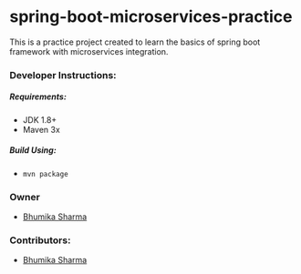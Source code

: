 # spring-boot-microservices-practice

This is a practice project created to learn the basics of spring boot framework with microservices integration.

### Developer Instructions:
 ##### Requirements:
 - JDK 1.8+
 - Maven 3x
 
 ##### Build Using: 
 - `mvn package`
 
 
### Owner
- [Bhumika Sharma](https://www.linkedin.com/in/bhumika-sharma-4b07465a/)

### Contributors:
- [Bhumika Sharma](https://www.linkedin.com/in/bhumika-sharma-4b07465a/)